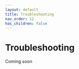 ```yaml
---
layout: default
title: Troubleshooting
nav_order: 12
has_children: false
---
```


# Troubleshooting

Coming soon